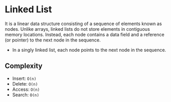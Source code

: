 # Linked List

It is a linear data structure consisting of a sequence of elements known as nodes. Unlike arrays, linked lists do not store elements in contiguous memory locations. Instead, each node contains a data field and a reference (or pointer) to the next node in the sequence.


- In a singly linked list, each node points to the next node in the sequence.

## Complexity

-   Insert: `O(n)`
-   Delete: `O(n)`
-   Access: `O(n)`
-   Search: `O(n)`
